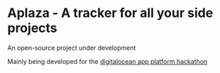 # Aplaza - A tracker for all your side projects

An open-source project under development

Mainly being developed for the [digitalocean app platform hackathon](https://dev.to/devteam/announcing-the-digitalocean-app-platform-hackathon-on-dev-2i1k)
